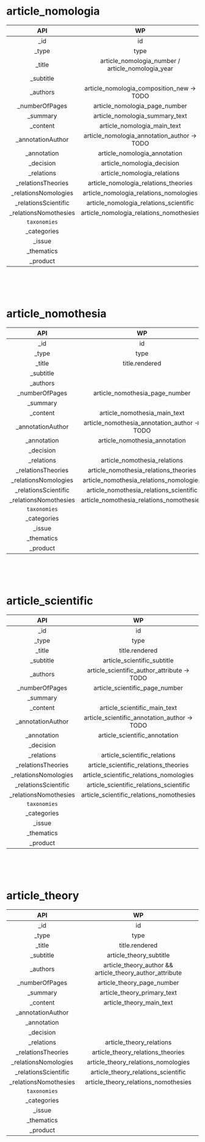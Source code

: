 #
# article_nomologia

API             | WP  
:------:        | :-------: 
_id             | id 
_type           | type 
_title          | article_nomologia_number / article_nomologia_year 
_subtitle       |
_authors        | article_nomologia_composition_new -> TODO
_numberOfPages  | article_nomologia_page_number
_summary        | article_nomologia_summary_text
_content        | article_nomologia_main_text
_annotationAuthor | article_nomologia_annotation_author -> TODO 
_annotation       | article_nomologia_annotation
_decision         | article_nomologia_decision
_relations        | article_nomologia_relations
_relationsTheories      | article_nomologia_relations_theories
_relationsNomologies    | article_nomologia_relations_nomologies
_relationsScientific    | article_nomologia_relations_scientific
_relationsNomothesies   | article_nomologia_relations_nomothesies
`taxonomies`            | 
_categories             |
_issue                  |
_thematics              |
_product                |                

<br />
<br />
<br />

# article_nomothesia

API             | WP  
:------:        | :-------: 
_id             | id 
_type           | type 
_title          | title.rendered 
_subtitle       |
_authors        |
_numberOfPages  | article_nomothesia_page_number
_summary        |
_content        | article_nomothesia_main_text
_annotationAuthor | article_nomothesia_annotation_author -> TODO
_annotation       | article_nomothesia_annotation
_decision         |
_relations        | article_nomothesia_relations
_relationsTheories      | article_nomothesia_relations_theories
_relationsNomologies    | article_nomothesia_relations_nomologies
_relationsScientific    | article_nomothesia_relations_scientific
_relationsNomothesies   | article_nomothesia_relations_nomothesies
`taxonomies`            | 
_categories             |
_issue                  |
_thematics              |
_product                |        


        
<br />
<br />
<br />
 
# article_scientific

API             | WP  
:------:        | :-------: 
_id             | id 
_type           | type 
_title          | title.rendered
_subtitle       | article_scientific_subtitle
_authors        | article_scientific_author_attribute -> TODO
_numberOfPages  | article_scientific_page_number
_summary        |
_content        | article_scientific_main_text
_annotationAuthor | article_scientific_annotation_author -> TODO
_annotation       | article_scientific_annotation
_decision         |
_relations        | article_scientific_relations
_relationsTheories      | article_scientific_relations_theories
_relationsNomologies    | article_scientific_relations_nomologies
_relationsScientific    | article_scientific_relations_scientific
_relationsNomothesies   | article_scientific_relations_nomothesies
`taxonomies`            | 
_categories             |
_issue                  |
_thematics              |
_product                |        



<br />
<br />
<br />

# article_theory

API             | WP  
:------:        | :-------: 
_id             | id 
_type           | type 
_title          | title.rendered
_subtitle       | article_theory_subtitle
_authors        | article_theory_author && article_theory_author_attribute
_numberOfPages  | article_theory_page_number
_summary        | article_theory_primary_text
_content        | article_theory_main_text
_annotationAuthor |
_annotation       |
_decision         |
_relations        | article_theory_relations
_relationsTheories      | article_theory_relations_theories
_relationsNomologies    | article_theory_relations_nomologies
_relationsScientific    | article_theory_relations_scientific
_relationsNomothesies   | article_theory_relations_nomothesies
`taxonomies`            | 
_categories             |
_issue                  |
_thematics              |
_product                |        

